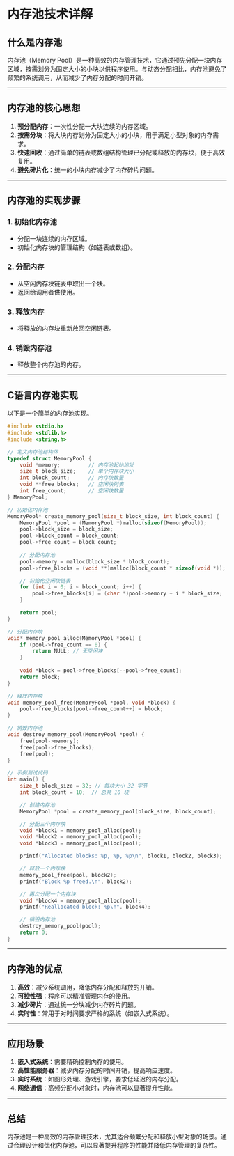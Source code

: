 # 内存池技术详解

## 什么是内存池

内存池（Memory Pool）是一种高效的内存管理技术，它通过预先分配一块内存区域，按需划分为固定大小的小块以供程序使用。与动态分配相比，内存池避免了频繁的系统调用，从而减少了内存分配的时间开销。

---

## 内存池的核心思想
1. **预分配内存**：一次性分配一大块连续的内存区域。
2. **按需分块**：将大块内存划分为固定大小的小块，用于满足小型对象的内存需求。
3. **快速回收**：通过简单的链表或数组结构管理已分配或释放的内存块，便于高效复用。
4. **避免碎片化**：统一的小块内存减少了内存碎片问题。

---

## 内存池的实现步骤

### 1. 初始化内存池
- 分配一块连续的内存区域。
- 初始化内存块的管理结构（如链表或数组）。

### 2. 分配内存
- 从空闲内存块链表中取出一个块。
- 返回给调用者供使用。

### 3. 释放内存
- 将释放的内存块重新放回空闲链表。

### 4. 销毁内存池
- 释放整个内存池的内存。

---

## C语言内存池实现

以下是一个简单的内存池实现。

```c
#include <stdio.h>
#include <stdlib.h>
#include <string.h>

// 定义内存池结构体
typedef struct MemoryPool {
    void *memory;         // 内存池起始地址
    size_t block_size;    // 单个内存块大小
    int block_count;      // 内存块数量
    void **free_blocks;   // 空闲块列表
    int free_count;       // 空闲块数量
} MemoryPool;

// 初始化内存池
MemoryPool* create_memory_pool(size_t block_size, int block_count) {
    MemoryPool *pool = (MemoryPool *)malloc(sizeof(MemoryPool));
    pool->block_size = block_size;
    pool->block_count = block_count;
    pool->free_count = block_count;
    
    // 分配内存池
    pool->memory = malloc(block_size * block_count);
    pool->free_blocks = (void **)malloc(block_count * sizeof(void *));

    // 初始化空闲块链表
    for (int i = 0; i < block_count; i++) {
        pool->free_blocks[i] = (char *)pool->memory + i * block_size;
    }

    return pool;
}

// 分配内存块
void* memory_pool_alloc(MemoryPool *pool) {
    if (pool->free_count == 0) {
        return NULL; // 无空闲块
    }
    
    void *block = pool->free_blocks[--pool->free_count];
    return block;
}

// 释放内存块
void memory_pool_free(MemoryPool *pool, void *block) {
    pool->free_blocks[pool->free_count++] = block;
}

// 销毁内存池
void destroy_memory_pool(MemoryPool *pool) {
    free(pool->memory);
    free(pool->free_blocks);
    free(pool);
}

// 示例测试代码
int main() {
    size_t block_size = 32; // 每块大小 32 字节
    int block_count = 10;  // 总共 10 块

    // 创建内存池
    MemoryPool *pool = create_memory_pool(block_size, block_count);

    // 分配三个内存块
    void *block1 = memory_pool_alloc(pool);
    void *block2 = memory_pool_alloc(pool);
    void *block3 = memory_pool_alloc(pool);

    printf("Allocated blocks: %p, %p, %p\n", block1, block2, block3);

    // 释放一个内存块
    memory_pool_free(pool, block2);
    printf("Block %p freed.\n", block2);

    // 再次分配一个内存块
    void *block4 = memory_pool_alloc(pool);
    printf("Reallocated block: %p\n", block4);

    // 销毁内存池
    destroy_memory_pool(pool);
    return 0;
}
```

---

## 内存池的优点
1. **高效**：减少系统调用，降低内存分配和释放的开销。
2. **可控性强**：程序可以精准管理内存的使用。
3. **减少碎片**：通过统一分块减少内存碎片问题。
4. **实时性**：常用于对时间要求严格的系统（如嵌入式系统）。

---

## 应用场景
1. **嵌入式系统**：需要精确控制内存的使用。
2. **高性能服务器**：减少内存分配的时间开销，提高响应速度。
3. **实时系统**：如图形处理、游戏引擎，要求低延迟的内存分配。
4. **网络通信**：高频分配小对象时，内存池可以显著提升性能。

---

## 总结
内存池是一种高效的内存管理技术，尤其适合频繁分配和释放小型对象的场景。通过合理设计和优化内存池，可以显著提升程序的性能并降低内存管理的复杂性。
